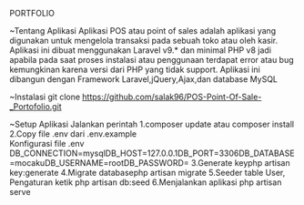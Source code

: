  PORTFOLIO

~Tentang Aplikasi
Aplikasi POS atau point of sales adalah aplikasi yang digunakan untuk mengelola transaksi pada sebuah toko atau oleh kasir. Aplikasi ini dibuat menggunakan Laravel v9.* dan minimal PHP v8 jadi apabila pada saat proses instalasi atau penggunaan terdapat error atau bug kemungkinan karena versi dari PHP yang tidak support. Aplikasi ini dibangun dengan Framework Laravel,jQuery,Ajax,dan database MySQL

~Instalasi
git clone https://github.com/salak96/POS-Point-Of-Sale-_Portofolio.git

~Setup Aplikasi
Jalankan perintah 
1.composer update atau composer install
2.Copy file .env dari .env.example\
Konfigurasi file .env
DB_CONNECTION=mysqlDB_HOST=127.0.0.1DB_PORT=3306DB_DATABASE=mocakuDB_USERNAME=rootDB_PASSWORD=
3.Generate keyphp artisan key:generate
4.Migrate databasephp artisan migrate
5.Seeder table User, Pengaturan ketik php artisan db:seed
6.Menjalankan aplikasi php artisan serve‍‍‍
